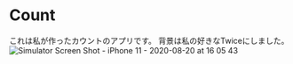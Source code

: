 # Count
これは私が作ったカウントのアプリです。 背景は私の好きなTwiceにしました。
![Simulator Screen Shot - iPhone 11 - 2020-08-20 at 16 05 43](https://user-images.githubusercontent.com/69711518/90728675-4710a600-e300-11ea-8e2e-c88dc8bb006b.png)
